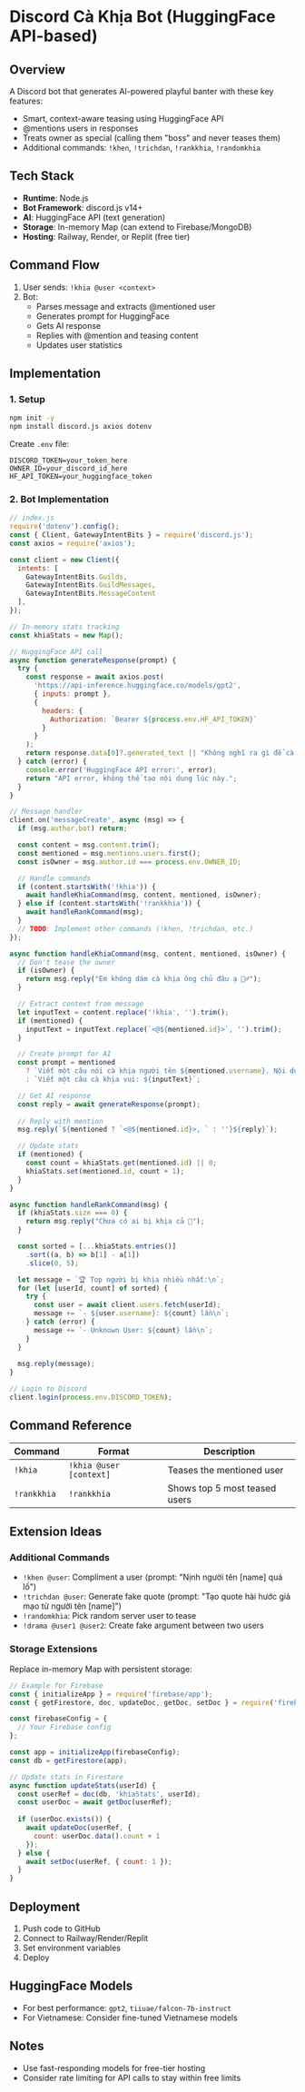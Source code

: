 # Discord Cà Khịa Bot (HuggingFace API-based)

## Overview
A Discord bot that generates AI-powered playful banter with these key features:
- Smart, context-aware teasing using HuggingFace API
- @mentions users in responses
- Treats owner as special (calling them "boss" and never teases them)
- Additional commands: `!khen`, `!trichdan`, `!rankkhia`, `!randomkhia`

## Tech Stack
- **Runtime**: Node.js
- **Bot Framework**: discord.js v14+
- **AI**: HuggingFace API (text generation)
- **Storage**: In-memory Map (can extend to Firebase/MongoDB)
- **Hosting**: Railway, Render, or Replit (free tier)

## Command Flow
1. User sends: `!khia @user <context>`
2. Bot:
   - Parses message and extracts @mentioned user
   - Generates prompt for HuggingFace
   - Gets AI response
   - Replies with @mention and teasing content
   - Updates user statistics

## Implementation

### 1. Setup
```bash
npm init -y
npm install discord.js axios dotenv
```

Create `.env` file:
```
DISCORD_TOKEN=your_token_here
OWNER_ID=your_discord_id_here
HF_API_TOKEN=your_huggingface_token
```

### 2. Bot Implementation

```js
// index.js
require('dotenv').config();
const { Client, GatewayIntentBits } = require('discord.js');
const axios = require('axios');

const client = new Client({
  intents: [
    GatewayIntentBits.Guilds,
    GatewayIntentBits.GuildMessages, 
    GatewayIntentBits.MessageContent
  ],
});

// In-memory stats tracking
const khiaStats = new Map();

// HuggingFace API call
async function generateResponse(prompt) {
  try {
    const response = await axios.post(
      'https://api-inference.huggingface.co/models/gpt2',
      { inputs: prompt },
      { 
        headers: { 
          Authorization: `Bearer ${process.env.HF_API_TOKEN}` 
        } 
      }
    );
    return response.data[0]?.generated_text || "Không nghĩ ra gì để cà khịa...";
  } catch (error) {
    console.error('HuggingFace API error:', error);
    return "API error, không thể tạo nội dung lúc này.";
  }
}

// Message handler
client.on('messageCreate', async (msg) => {
  if (msg.author.bot) return;

  const content = msg.content.trim();
  const mentioned = msg.mentions.users.first();
  const isOwner = msg.author.id === process.env.OWNER_ID;

  // Handle commands
  if (content.startsWith('!khia')) {
    await handleKhiaCommand(msg, content, mentioned, isOwner);
  } else if (content.startsWith('!rankkhia')) {
    await handleRankCommand(msg);
  }
  // TODO: Implement other commands (!khen, !trichdan, etc.)
});

async function handleKhiaCommand(msg, content, mentioned, isOwner) {
  // Don't tease the owner
  if (isOwner) {
    return msg.reply("Em không dám cà khịa ông chủ đâu ạ 🙇‍♂️");
  }

  // Extract context from message
  let inputText = content.replace('!khia', '').trim();
  if (mentioned) {
    inputText = inputText.replace(`<@${mentioned.id}>`, '').trim();
  }

  // Create prompt for AI
  const prompt = mentioned
    ? `Viết một câu nói cà khịa người tên ${mentioned.username}. Nội dung: ${inputText}`
    : `Viết một câu cà khịa vui: ${inputText}`;

  // Get AI response
  const reply = await generateResponse(prompt);
  
  // Reply with mention
  msg.reply(`${mentioned ? `<@${mentioned.id}>, ` : ''}${reply}`);

  // Update stats
  if (mentioned) {
    const count = khiaStats.get(mentioned.id) || 0;
    khiaStats.set(mentioned.id, count + 1);
  }
}

async function handleRankCommand(msg) {
  if (khiaStats.size === 0) {
    return msg.reply("Chưa có ai bị khịa cả 🥲");
  }

  const sorted = [...khiaStats.entries()]
    .sort((a, b) => b[1] - a[1])
    .slice(0, 5);

  let message = `🏆 Top người bị khịa nhiều nhất:\n`;
  for (let [userId, count] of sorted) {
    try {
      const user = await client.users.fetch(userId);
      message += `- ${user.username}: ${count} lần\n`;
    } catch (error) {
      message += `- Unknown User: ${count} lần\n`;
    }
  }
  
  msg.reply(message);
}

// Login to Discord
client.login(process.env.DISCORD_TOKEN);
```

## Command Reference

| Command | Format | Description |
|---------|--------|-------------|
| `!khia` | `!khia @user [context]` | Teases the mentioned user |
| `!rankkhia` | `!rankkhia` | Shows top 5 most teased users |

## Extension Ideas

### Additional Commands
- `!khen @user`: Compliment a user (prompt: "Nịnh người tên [name] quá lố")
- `!trichdan @user`: Generate fake quote (prompt: "Tạo quote hài hước giả mạo từ người tên [name]")
- `!randomkhia`: Pick random server user to tease
- `!drama @user1 @user2`: Create fake argument between two users

### Storage Extensions
Replace in-memory Map with persistent storage:
```js
// Example for Firebase
const { initializeApp } = require('firebase/app');
const { getFirestore, doc, updateDoc, getDoc, setDoc } = require('firebase/firestore');

const firebaseConfig = {
  // Your Firebase config
};

const app = initializeApp(firebaseConfig);
const db = getFirestore(app);

// Update stats in Firestore
async function updateStats(userId) {
  const userRef = doc(db, 'khiaStats', userId);
  const userDoc = await getDoc(userRef);
  
  if (userDoc.exists()) {
    await updateDoc(userRef, {
      count: userDoc.data().count + 1
    });
  } else {
    await setDoc(userRef, { count: 1 });
  }
}
```

## Deployment
1. Push code to GitHub
2. Connect to Railway/Render/Replit
3. Set environment variables
4. Deploy

## HuggingFace Models
- For best performance: `gpt2`, `tiiuae/falcon-7b-instruct`
- For Vietnamese: Consider fine-tuned Vietnamese models

## Notes
- Use fast-responding models for free-tier hosting
- Consider rate limiting for API calls to stay within free limits